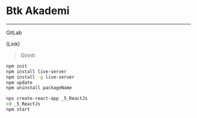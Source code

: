 # Btk Akademi
---
GitLab

(Link)
> Girinti
> 

```sh
npm init
npm install live-server 
npm install -g live-server 
npm update
npm uninstall packageName
```


```sh
npx create-react-app _5_ReactJs
cd _5_ReactJs
npm start
```